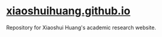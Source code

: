 # [xiaoshuihuang.github.io](xiaoshuihuang.github.io)
Repository for Xiaoshui Huang's academic research website.
